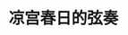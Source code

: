 ---
logo: images/music/凉宫春日的弦奏.jpg
title: 凉宫春日的弦奏
subTitle: 于2009年4月29日举办的Event"凉宫春日的弦奏"CD,由Lantis于2009年6月24日发售

category: 音乐

hasResource: true
downloadList:
  - intro: flac+webp
    size: 420.5MB
    link: 
  - intro: tak+png
    size: 442.2MB
    link: 
  - intro: 云盘 提取码:mach
    size: 
    link: https://pan.baidu.com/s/1Cv69VYS45A7EqTOwTC7h-A

downloadContent: |
  于2009年4月29日举办的Event“凉宫春日的弦奏”的CD，由Lantis于2009年6月24日发售。<br>
  作曲：神前 暁、田代智一、冨田暁子、Dmitri Dmitriyevich Shostakovich<br>
  收录曲：<br>
  1：恋のミクル伝説<br>
  2：いつもの風景～激烈で華麗なる日々<br>
  3：最強パレパレード<br>
  4：悲劇のヒロイン～非日常への誘い～ビーチバカンス／バイオリンソロ：由良浩明<br>
  5：好調好調～みくるのこころ～小さくても素敵な幸せ～おいおい～コミカルハッスル<br>
  6：冒険でしょでしょ？／歌：涼宮ハルヒ（平野 綾）<br>
  7：交響曲第7番ハ長調作品60「レニングラード」第一楽章より（ショスタコービッチ作曲）<br>
  8：素直な気持ち～ある雨の日～ハルヒの想い／ピアノソロ：本田聖嗣<br>
  9：ザ・ミステリアス～朝倉涼子の真実～冬の足音<br>
  10：Lost my music／歌：涼宮ハルヒ（平野 綾）<br>
  11：SOS団始動！～何かがおかしい<br>
  12：雪、無音、窓辺にて。／歌：長門有希（茅原実里）<br>
  13：のどかな商店街～ユキ登場～ピンチっぽい！～ミクル変身！そして戦闘！～大団円<br>
  14：ハレ晴レユカイ<br>
  15：God knows...／歌：涼宮ハルヒ（平野 綾）<br><br>
  flac+webp版权属于:VCB-Studio<br>
  文件地址:https://vcb-s.com/archives/11328
---